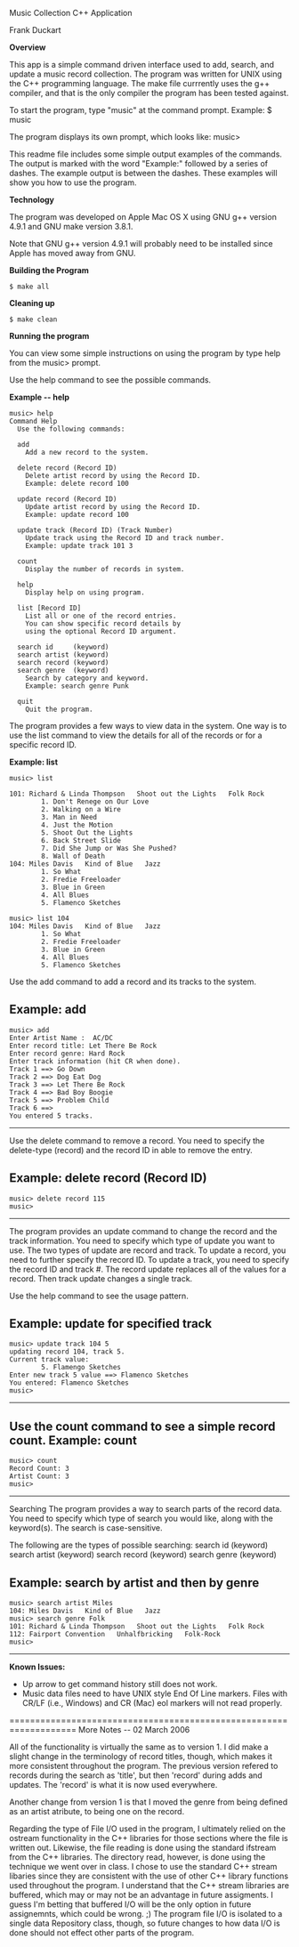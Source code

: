 Music Collection C++ Application

Frank Duckart

**Overview**

This app is a simple command driven interface used to add, 
search, and update a music record collection.  The program
was written for UNIX using the C++ programming language.  The
make file currrently uses the g++ compiler, and that is the
only compiler the program has been tested against.  

To start the program, type "music" at the command prompt.
Example:
$ music

The program displays its own prompt, which looks like:
    music>

This readme file includes some simple output examples of the 
commands.  The output is marked with the word "Example:" followed 
by a series of dashes.  The example output is between the 
dashes.  These examples will show you how to use the program.

**Technology**

The program was developed on Apple Mac OS X using 
GNU g++ version 4.9.1 and GNU make version 3.8.1. 

Note that GNU g++ version 4.9.1 will probably need
to be installed since Apple has moved away from GNU.

**Building the Program**

    $ make all
    
**Cleaning up**

    $ make clean

**Running the program**

You can view some simple instructions on using the program
by type help from the music> prompt.

Use the help command to see the possible commands.

**Example -- help**

    music> help
    Command Help
      Use the following commands:

      add
        Add a new record to the system.

      delete record (Record ID)
        Delete artist record by using the Record ID.
        Example: delete record 100

      update record (Record ID)
        Update artist record by using the Record ID.
        Example: update record 100

      update track (Record ID) (Track Number)
        Update track using the Record ID and track number.
        Example: update track 101 3

      count
        Display the number of records in system.

      help
        Display help on using program.

      list [Record ID]
        List all or one of the record entries.
        You can show specific record details by
        using the optional Record ID argument.

      search id     (keyword)
      search artist (keyword)
      search record (keyword)
      search genre  (keyword)
        Search by category and keyword.
        Example: search genre Punk

      quit
        Quit the program.



The program provides a few ways to view data in the system.
One way is to use the list command to view the details for
all of the records or for a specific record ID.

**Example: list**

    music> list

    101: Richard & Linda Thompson   Shoot out the Lights   Folk Rock
            1. Don't Renege on Our Love
            2. Walking on a Wire
            3. Man in Need
            4. Just the Motion
            5. Shoot Out the Lights
            6. Back Street Slide
            7. Did She Jump or Was She Pushed?
            8. Wall of Death
    104: Miles Davis   Kind of Blue   Jazz
            1. So What
            2. Fredie Freeloader
            3. Blue in Green
            4. All Blues
            5. Flamenco Sketches

    music> list 104
    104: Miles Davis   Kind of Blue   Jazz
            1. So What
            2. Fredie Freeloader
            3. Blue in Green
            4. All Blues
            5. Flamenco Sketches



Use the add command to add a record and its tracks to the system.

**Example: add**
-------------------------------------------------------------------
    music> add
    Enter Artist Name :  AC/DC
    Enter record title: Let There Be Rock
    Enter record genre: Hard Rock
    Enter track information (hit CR when done).
    Track 1 ==> Go Down
    Track 2 ==> Dog Eat Dog
    Track 3 ==> Let There Be Rock
    Track 4 ==> Bad Boy Boogie
    Track 5 ==> Problem Child
    Track 6 ==>
    You entered 5 tracks.
-------------------------------------------------------------------


Use the delete command to remove a record.  You need to specify 
the delete-type (record) and the record ID in able to remove 
the entry.

**Example: delete record (Record ID)**
-------------------------------------------------------------------
    music> delete record 115
    music> 
-------------------------------------------------------------------


The program provides an update command to change the record and
the track information.  You need to specify which type of update 
you want to use. The two types of update are record and track. 
To update a record, you need to further specify the record ID.
To update a track, you need to specify the record ID and track #.
The record update replaces all of the values for a record.  Then
track update changes a single track.

Use the help command to see the usage pattern.  

**Example: update for specified track**
-------------------------------------------------------------------
    music> update track 104 5
    updating record 104, track 5.
    Current track value:
            5. Flamengo Sketches
    Enter new track 5 value ==> Flamenco Sketches
    You entered: Flamenco Sketches
    music>
-------------------------------------------------------------------


Use the count command to see a simple record count.
**Example: count**
-------------------------------------------------------------------
    music> count
    Record Count: 3
    Artist Count: 3
    music> 
-------------------------------------------------------------------


Searching
The program provides a way to search parts of the record data.
You need to specify which type of search you would like, along
with the keyword(s).  The search is case-sensitive.

The following are the types of possible searching:
    search id     (keyword)
    search artist (keyword)
    search record (keyword)
    search genre  (keyword)

**Example: search by artist and then by genre**
-------------------------------------------------------------------
    music> search artist Miles
    104: Miles Davis   Kind of Blue   Jazz 
    music> search genre Folk
    101: Richard & Linda Thompson   Shoot out the Lights   Folk Rock
    112: Fairport Convention   Unhalfbricking   Folk-Rock
    music>
-------------------------------------------------------------------


**Known Issues:**
* Up arrow to get command history still does not work.
* Music data files need to have UNIX style End Of Line markers.
  Files with CR/LF (i.e., Windows) and CR (Mac) eol markers
  will not read properly.  
  
===================================================================
More Notes --                                  02 March 2006  

All of the functionality is virtually the same as to version 1. 
I did make a slight change in the terminology of record titles,
though, which makes it more consistent throughout the program.
The previous version refered to records during the search as
'title', but then 'record' during adds and updates.  The 'record'
is what it is now used everywhere.

Another change from version 1 is that I moved the genre from
being defined as an artist atribute, to being one on the record.

Regarding the type of File I/O used in the program, I ultimately
relied on the ostream functionality in the C++ libraries for
those sections where the file is written out.  Likewise, the file
reading is done using the standard ifstream from the C++ libraries.
The directory read, however, is done using the technique we went 
over in class.  I chose to use the standard C++ stream libaries
since they are consistent with the use of other C++ library
functions used throughout the program.  I understand that the C++
stream libraries are buffered, which may or may not be an 
advantage in future assigments.  I guess I'm betting that buffered
I/O will be the only option in future assignemnts, which could be
wrong. ;)  The program file I/O is isolated to a single data 
Repository class, though, so future changes to how data I/O is
done should not effect other parts of the program.

